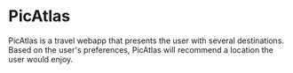 # PicAtlas
PicAtlas is a travel webapp that presents the user with several destinations. Based on the user's preferences, PicAtlas will recommend a location the user would enjoy.
